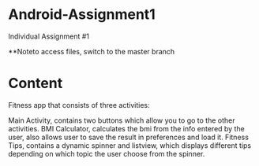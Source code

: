 # Android-Assignment1
Individual Assignment #1

**Noteto access files, switch to the master branch

# Content

Fitness app that consists of three activities:

Main Activity, contains two buttons which allow you to go to the other activities.
BMI Calculator, calculates the bmi from the info entered by the user, also allows user to save the result in preferences and load it.
Fitness Tips, contains a dynamic spinner and listview, which displays different tips depending on which topic the user choose from the spinner.
